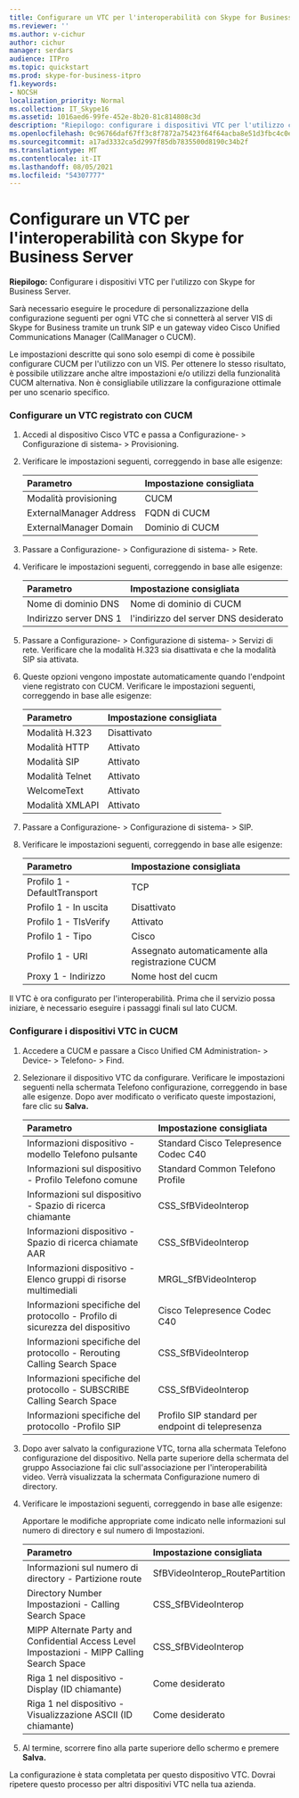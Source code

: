 ```yaml
---
title: Configurare un VTC per l'interoperabilità con Skype for Business Server
ms.reviewer: ''
ms.author: v-cichur
author: cichur
manager: serdars
audience: ITPro
ms.topic: quickstart
ms.prod: skype-for-business-itpro
f1.keywords:
- NOCSH
localization_priority: Normal
ms.collection: IT_Skype16
ms.assetid: 1016aed6-99fe-452e-8b20-81c814808c3d
description: "Riepilogo: configurare i dispositivi VTC per l'utilizzo con Skype for Business Server."
ms.openlocfilehash: 0c96766daf67ff3c8f7872a75423f64f64acba8e51d3fbc4c0edef841cc529e6
ms.sourcegitcommit: a17ad3332ca5d2997f85db7835500d8190c34b2f
ms.translationtype: MT
ms.contentlocale: it-IT
ms.lasthandoff: 08/05/2021
ms.locfileid: "54307777"
---
```

# <a name="configure-a-vtc-for-interoperation-with-skype-for-business-server"></a>Configurare un VTC per l'interoperabilità con Skype for Business Server
 
**Riepilogo:** Configurare i dispositivi VTC per l'utilizzo con Skype for Business Server.
  
Sarà necessario eseguire le procedure di personalizzazione della configurazione seguenti per ogni VTC che si connetterà al server VIS di Skype for Business tramite un trunk SIP e un gateway video Cisco Unified Communications Manager (CallManager o CUCM).
  
Le impostazioni descritte qui sono solo esempi di come è possibile configurare CUCM per l'utilizzo con un VIS. Per ottenere lo stesso risultato, è possibile utilizzare anche altre impostazioni e/o utilizzi della funzionalità CUCM alternativa. Non è consigliabile utilizzare la configurazione ottimale per uno scenario specifico.
  
### <a name="configure-a-vtc-registered-with-cucm"></a>Configurare un VTC registrato con CUCM

1. Accedi al dispositivo Cisco VTC e passa a Configurazione- \> Configurazione di sistema- \> Provisioning.
    
2. Verificare le impostazioni seguenti, correggendo in base alle esigenze: 
    
   |**Parametro**|**Impostazione consigliata**|
   |:-----|:-----|
   |Modalità provisioning  <br/> | CUCM <br/> |
   |ExternalManager Address  <br/> | FQDN di CUCM <br/> |
   | ExternalManager Domain <br/> |Dominio di CUCM  <br/> |
   
3. Passare a Configurazione- \> Configurazione di sistema- \> Rete.
    
4. Verificare le impostazioni seguenti, correggendo in base alle esigenze: 
    
   |**Parametro**|**Impostazione consigliata**|
   |:-----|:-----|
   |Nome di dominio DNS  <br/> | Nome di dominio di CUCM <br/> |
   |Indirizzo server DNS 1  <br/> | l'indirizzo del server DNS desiderato <br/> |
   
5. Passare a Configurazione- \> Configurazione di sistema- \> Servizi di rete. Verificare che la modalità H.323 sia disattivata e che la modalità SIP sia attivata. 
    
6. Queste opzioni vengono impostate automaticamente quando l'endpoint viene registrato con CUCM. Verificare le impostazioni seguenti, correggendo in base alle esigenze: 
    
   |**Parametro**|**Impostazione consigliata**|
   |:-----|:-----|
   |Modalità H.323  <br/> | Disattivato <br/> |
   |Modalità HTTP  <br/> | Attivato <br/> |
   | Modalità SIP <br/> | Attivato <br/> |
   |Modalità Telnet  <br/> | Attivato <br/> |
   |WelcomeText  <br/> | Attivato <br/> |
   |Modalità XMLAPI  <br/> | Attivato <br/> |
   
7. Passare a Configurazione- \> Configurazione di sistema- \> SIP.
    
8. Verificare le impostazioni seguenti, correggendo in base alle esigenze: 
    
   |**Parametro**|**Impostazione consigliata**|
   |:-----|:-----|
   |Profilo 1 - DefaultTransport  <br/> | TCP <br/> |
   |Profilo 1 - In uscita  <br/> | Disattivato <br/> |
   |Profilo 1 - TlsVerify  <br/> | Attivato <br/> |
   |Profilo 1 - Tipo  <br/> | Cisco <br/> |
   |Profilo 1 - URI  <br/> | Assegnato automaticamente alla registrazione CUCM <br/> |
   |Proxy 1 - Indirizzo  <br/> |Nome host del cucm  <br/> |
   
Il VTC è ora configurato per l'interoperabilità. Prima che il servizio possa iniziare, è necessario eseguire i passaggi finali sul lato CUCM.
### <a name="configure-vtc-devices-on-cucm"></a>Configurare i dispositivi VTC in CUCM

1. Accedere a CUCM e passare a Cisco Unified CM Administration- \> Device- \> Telefono- \> Find. 
    
2. Selezionare il dispositivo VTC da configurare. Verificare le impostazioni seguenti nella schermata Telefono configurazione, correggendo in base alle esigenze. Dopo aver modificato o verificato queste impostazioni, fare clic su **Salva.**
    
   |**Parametro**|**Impostazione consigliata**|
   |:-----|:-----|
   |Informazioni dispositivo - modello Telefono pulsante  <br/> | Standard Cisco Telepresence Codec C40 <br/> |
   |Informazioni sul dispositivo - Profilo Telefono comune  <br/> | Standard Common Telefono Profile <br/> |
   |Informazioni sul dispositivo - Spazio di ricerca chiamante  <br/> | CSS_SfBVideoInterop <br/> |
   |Informazioni dispositivo - Spazio di ricerca chiamate AAR  <br/> | CSS_SfBVideoInterop <br/> |
   |Informazioni dispositivo - Elenco gruppi di risorse multimediali  <br/> | MRGL_SfBVideoInterop <br/> |
   |Informazioni specifiche del protocollo - Profilo di sicurezza del dispositivo  <br/> | Cisco Telepresence Codec C40 <br/> |
   |Informazioni specifiche del protocollo - Rerouting Calling Search Space  <br/> | CSS_SfBVideoInterop <br/> |
   |Informazioni specifiche del protocollo - SUBSCRIBE Calling Search Space  <br/> | CSS_SfBVideoInterop <br/> |
   |Informazioni specifiche del protocollo -Profilo SIP  <br/> | Profilo SIP standard per endpoint di telepresenza <br/> |
   
3. Dopo aver salvato la configurazione VTC, torna alla schermata Telefono configurazione del dispositivo. Nella parte superiore della schermata del gruppo Associazione fai clic sull'associazione per l'interoperabilità video. Verrà visualizzata la schermata Configurazione numero di directory. 
    
4. Verificare le impostazioni seguenti, correggendo in base alle esigenze: 
    
    Apportare le modifiche appropriate come indicato nelle informazioni sul numero di directory e sul numero di Impostazioni.
    
   |**Parametro**|**Impostazione consigliata**|
   |:-----|:-----|
   | Informazioni sul numero di directory - Partizione route <br/> | SfBVideoInterop_RoutePartition <br/> |
   |Directory Number Impostazioni - Calling Search Space  <br/> | CSS_SfBVideoInterop <br/> |
   |MlPP Alternate Party and Confidential Access Level Impostazioni - MlPP Calling Search Space  <br/> | CSS_SfBVideoInterop <br/> |
   |Riga 1 nel dispositivo - Display (ID chiamante)  <br/> | Come desiderato <br/> |
   |Riga 1 nel dispositivo - Visualizzazione ASCII (ID chiamante)  <br/> | Come desiderato <br/> |
   
5. Al termine, scorrere fino alla parte superiore dello schermo e premere **Salva.** 
    
La configurazione è stata completata per questo dispositivo VTC. Dovrai ripetere questo processo per altri dispositivi VTC nella tua azienda.

